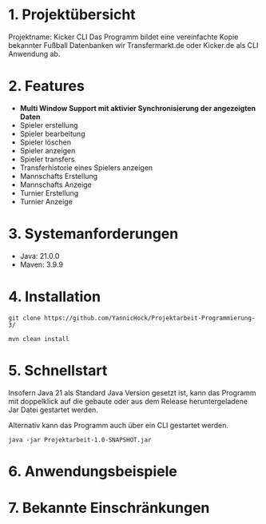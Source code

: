 # 1. Projektübersicht
Projektname: Kicker CLI
Das Programm bildet eine vereinfachte Kopie bekannter Fußball Datenbanken wir Transfermarkt.de oder Kicker.de als CLI Anwendung ab.
# 2. Features
* **Multi Window Support mit aktivier Synchronisierung der angezeigten Daten**
* Spieler erstellung
* Spieler bearbeitung
* Spieler löschen
* Spieler anzeigen
* Spieler transfers
* Transferhistorie eines Spielers anzeigen
* Mannschafts Erstellung
* Mannschafts Anzeige
* Turnier Erstellung
* Turnier Anzeige

# 3. Systemanforderungen
* Java: 21.0.0
* Maven: 3.9.9

# 4. Installation
`git clone https://github.com/YannicHock/Projektarbeit-Programmierung-3/`

`mvn clean install`

# 5. Schnellstart
Insofern Java 21 als Standard Java Version gesetzt ist, kann das Programm mit doppelklick auf die gebaute oder aus dem Release heruntergeladene Jar Datei gestartet werden.

Alternativ kann das Programm auch über ein CLI gestartet werden.

`java -jar Projektarbeit-1.0-SNAPSHOT.jar`

# 6. Anwendungsbeispiele

# 7. Bekannte Einschränkungen